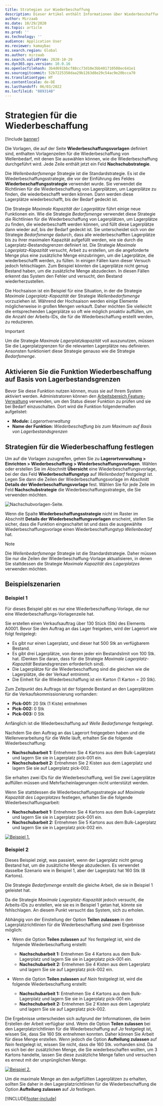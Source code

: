 ```yaml
---
title: Strategien zur Wiederbeschaffung
description: Dieser Artikel enthält Informationen über Wiederbeschaffungsstrategien und erklärt, wie Sie das Feld Wiederbeschaffungsstrategie auf den Zeilen der Wave Demand Wiederbeschaffungsvorlage verwenden können, um auszuwählen, wie die Wiederbeschaffung durchgeführt wird.
author: Mirzaab
ms.date: 10/29/2020
ms.topic: article
ms.prod: ''
ms.technology: ''
audience: Application User
ms.reviewer: kamaybac
ms.search.region: Global
ms.author: mirzaab
ms.search.validFrom: 2020-10-29
ms.dyn365.ops.version: 10.0.16
ms.openlocfilehash: 3b4d691bbcf88cc73d10e3bb401710508ec641e1
ms.sourcegitcommit: 52b7225350daa29b1263d8e29c54ac9e20bcca70
ms.translationtype: HT
ms.contentlocale: de-DE
ms.lasthandoff: 06/03/2022
ms.locfileid: "8893148"
---
```

# <a name="replenishment-strategies"></a>Strategien für die Wiederbeschaffung

[!include [banner](../includes/banner.md)]

Die Vorlagen, die auf der Seite **Wiederbeschaffungsvorlagen** definiert sind, enthalten Vorlagenzeilen für die Wiederbeschaffung von Wellenbedarf, mit denen Sie auswählen können, wie die Wiederbeschaffung durchgeführt wird. Jede Zeile enthält jetzt ein Feld **Nachschubstrategie**.

Die *Wellenbedarfsmenge* Strategie ist die Standardstrategie. Es ist die Wiederbeschaffungsstrategie, die vor der Einführung des Feldes **Wiederbeschaffungsstrategie** verwendet wurde. Sie verwendet die Richtlinien für die Wiederbeschaffung von Lagerplätzen, um Lagerplätze zu finden, die wiederbeschafft werden können. Dann werden diese Lagerplätze wiederbeschafft, bis der Bedarf gedeckt ist.

Die Strategie *Maximale Kapazität der Lagerplätze* führt einige neue Funktionen ein. Wie die Strategie *Bedarfsmenge* verwendet diese Strategie die Richtlinien für die Wiederbeschaffung von Lagerplätzen, um Lagerplätze zu finden, die wiederbeschafft werden können, und füllt diese Lagerplätze dann wieder auf, bis der Bedarf gedeckt ist. Sie unterscheidet sich von der Strategie *Bedarfsmenge* dadurch, dass alle wiederbeschafften Lagerplätze bis zu ihrer maximalen Kapazität aufgefüllt werden, wie sie durch die Lagerplatz-Bestandsgrenzen definiert ist. Die Strategie *Maximale Lagerplatz-Kapazität* versucht, Arbeit zu erstellen, um die angeforderte Menge plus eine zusätzliche Menge einzubringen, um die Lagerplätze, die wiederbeschafft werden, zu füllen. In einigen Fällen kann dieser Versuch jedoch fehlschlagen. Zum Beispiel könnten die Lagerplätze nicht genug Bestand haben, um die zusätzliche Menge abzudecken. In diesen Fällen erkennt das System den Fehler und versucht, den Bestand wiederherzustellen.

Die Hochsaison ist ein Beispiel für eine Situation, in der die Strategie *Maximale Lagerplatz-Kapazität* der Strategie *Wellenbedarfsmenge* vorzuziehen ist. Während der Hochsaison werden einige Elemente möglicherweise in großen Mengen verkauft. Daher möchten Sie vielleicht die entsprechenden Lagerplätze so oft wie möglich proaktiv auffüllen, um die Anzahl der Arbeits-IDs, die für die Wiederbeschaffung erstellt werden, zu reduzieren.

> [!IMPORTANT]
> Um die Strategie *Maximale Lagerplatzkapazität* voll auszunutzen, müssen Sie die Lagerplatzgrenzen für die relevanten Lagerplätze neu definieren. Ansonsten funktioniert diese Strategie genauso wie die Strategie *Bedarfsmenge*.

## <a name="turn-on-the-replenish-to-max-based-on-stocking-limits-feature"></a>Aktivieren Sie die Funktion Wiederbeschaffung auf Basis von Lagerbestandsgrenzen

Bevor Sie diese Funktion nutzen können, muss sie auf Ihrem System aktiviert werden. Administratoren können den [Arbeitsbereich Feature-Verwaltung](../../fin-ops-core/fin-ops/get-started/feature-management/feature-management-overview.md) verwenden, um den Status dieser Funktion zu prüfen und sie bei Bedarf einzuschalten. Dort wird die Funktion folgendermaßen aufgelistet:

- **Module:** *Lagerortverwaltung*
- **Name der Funktion:** *Wiederbeschaffung bis zum Maximum auf Basis von Lagerbestandsgrenzen*

## <a name="set-up-replenishment-strategies"></a>Strategien für die Wiederbeschaffung festlegen

Um auf die Vorlagen zuzugreifen, gehen Sie zu **Lagerortverwaltung \> Einrichten \> Wiederbeschaffung \> Wiederbeschaffungsvorlagen**. Wählen oder erstellen Sie im Abschnitt **Übersicht** eine Wiederbeschaffungsvorlage, bei der das Feld **Wiederbeschaffungstyp** auf *Wellenbedarf* festgelegt ist. Legen Sie dann die Zeilen der Wiederbeschaffungsvorlage im Abschnitt **Details der Wiederbeschaffungsvorlage** fest. Wählen Sie für jede Zeile im Feld **Nachschubstrategie** die Wiederbeschaffungsstrategie, die Sie verwenden möchten.

![Nachschubvorlagen-Seite.](media/ReplenTempWaveDmdMaxLocCap.png "Seite Wiederbeschaffung Vorlagen")

Wenn die Spalte **Wiederbeschaffungsstrategie** nicht im Raster im Abschnitt **Details der Wiederbeschaffungsvorlagen** erscheint, stellen Sie sicher, dass die Funktion eingeschaltet ist und dass die ausgewählte Wiederbeschaffungsvorlage einen Wiederbeschaffungstyp *Wellenbedarf* hat.

> [!NOTE]
> Die *Wellenbedarfsmenge* Strategie ist die Standardstrategie. Daher müssen Sie nur die Zeilen der Wiederbeschaffung-Vorlage aktualisieren, in denen Sie stattdessen die Strategie *Maximale Kapazität des Lagerplatzes* verwenden möchten.

## <a name="example-scenarios"></a>Beispielszenarien

### <a name="example-1"></a>Beispiel 1

Für dieses Beispiel gibt es nur eine Wiederbeschaffung-Vorlage, die nur eine Wiederbeschaffungs-Vorlagenzeile hat.

Sie erstellen einen Verkaufsauftrag über 130 Stück (Stk) des Elements A0001. Bevor Sie den Auftrag an das Lager freigeben, wird der Lagerort wie folgt festgelegt:

- Es gibt nur einen Lagerplatz, und dieser hat 500 Stk an verfügbarem Bestand.
- Es gibt drei Lagerplätze, von denen jeder ein Bestandslimit von 100 Stk. hat. (Denken Sie daran, dass für die Strategie *Maximale Lagerplatz-Kapazität* Bestandsgrenzen erforderlich sind).
- Die Lagerplätze für die Wiederbeschaffung sind die gleichen wie die Lagerplätze, die der Verkauf entnimmt.
- Die Einheit für die Wiederbeschaffung ist ein Karton (1 Karton = 20 Stk).

Zum Zeitpunkt des Auftrags ist der folgende Bestand an den Lagerplätzen für die Verkaufskommissionierung vorhanden:

- **Pick-001:** 20 Stk (1 Kiste) entnehmen
- **Pick-002:** 0 Stk
- **Pick-003:** 0 Stk

Anfänglich ist die Wiederbeschaffung auf *Welle Bedarfsmenge* festgelegt.

Nachdem Sie den Auftrag an das Lagerort freigegeben haben und die Wellenverarbeitung für die Welle läuft, erhalten Sie die folgende Wiederbeschaffung:

- **Nachschubarbeit 1:** Entnehmen Sie 4 Kartons aus dem Bulk-Lagerplatz und lagern Sie sie in Lagerplatz pick-001 ein.
- **Nachschubarbeit 2:** Entnehmen Sie 2 Kisten aus dem Lagerplatz und lagern Sie sie auf Lagerplatz pick-002.

Sie erhalten zwei IDs für die Wiederbeschaffung, weil Sie zwei Lagerplätze auffüllen müssen und Mehrfacheinlagerungen nicht unterstützt werden.

Wenn Sie stattdessen die Wiederbeschaffungsstrategie auf *Maximale Kapazität des Lagerplatzes* festlegen, erhalten Sie die folgende Wiederbeschaffungsarbeit:

- **Nachschubarbeit 1:** Entnehmen Sie 4 Kartons aus dem Bulk-Lagerplatz und lagern Sie sie in Lagerplatz pick-001 ein.
- **Nachschubarbeit 2:** Entnehmen Sie 5 Kartons aus dem Bulk-Lagerplatz und lagern Sie sie in Lagerplatz pick-002 ein.

[![Beispiel 1.](media/ReplenTemp_example_1.png "Beispiel 1")](media/ReplenTemp_example_1_large.png)

### <a name="example-2"></a>Beispiel 2

Dieses Beispiel zeigt, was passiert, wenn der Lagerplatz nicht genug Bestand hat, um die zusätzliche Menge abzudecken. Es verwendet dasselbe Szenario wie in Beispiel 1, aber der Lagerplatz hat 160 Stk (8 Kartons).

Die Strategie *Bedarfsmenge* erstellt die gleiche Arbeit, die sie in Beispiel 1 geleistet hat.

Da die Strategie *Maximale Lagerplatz-Kapazität* jedoch versucht, die Arbeits-IDs zu erstellen, wie sie es in Beispiel 1 getan hat, könnte sie fehlschlagen. An diesem Punkt versucht das System, sich zu erholen.

Abhängig von der Einstellung der Option **Teilen zulassen** in den Lagerplatzrichtlinien für die Wiederbeschaffung sind zwei Ergebnisse möglich:

- Wenn die Option **Teilen zulassen** auf *Yes* festgelegt ist, wird die folgende Wiederbeschaffung erstellt:

    - **Nachschubarbeit 1:** Entnehmen Sie 4 Kartons aus dem Bulk-Lagerplatz und lagern Sie sie in Lagerplatz pick-001 ein.
    - **Nachschubarbeit 2:** Entnehmen Sie 4 Kisten aus dem Lagerplatz und lagern Sie sie auf Lagerplatz pick-002 ein.

- Wenn die Option **Teilen zulassen** auf *Nein* festgelegt ist, wird die folgende Wiederbeschaffung erstellt:

    - **Nachschubarbeit 1:** Entnehmen Sie 4 Kartons aus dem Bulk-Lagerplatz und lagern Sie sie in Lagerplatz pick-001 ein.
    - **Nachschubarbeit 2:** Entnehmen Sie 2 Kisten aus dem Lagerplatz und lagern Sie sie auf Lagerplatz pick-002.

Die Ergebnisse unterscheiden sich aufgrund der Informationen, die beim Erstellen der Arbeit verfügbar sind. Wenn die Option **Teilen zulassen** bei den Lagerplatzrichtlinien für die Wiederbeschaffung auf *Ja* festgelegt ist, wissen Sie, dass Sie 160 Stk entnehmen konnten. Daher können Sie Arbeit für diese Menge erstellen. Wenn jedoch die Option **Aufteilung zulassen** auf *Nein* festgelegt ist, wissen Sie nicht, dass die 160 Stk. vorhanden sind. Da es sich bei der zusätzlichen Menge, die Sie wiederbeschaffen wollten, um 3 Kartons handelte, lassen Sie diese zusätzliche Menge fallen und versuchen es erneut mit der ursprünglichen Menge.

[![Beispiel 2.](media/ReplenTemp_example_2.png "Beispiel 2")](media/ReplenTemp_example_2_large.png)

Um die maximale Menge an den aufgefüllten Lagerplätzen zu erhalten, sollten Sie daher in den Lagerplatzrichtlinien für die Wiederbeschaffung die Option **Aufteilung zulassen** auf *Ja* festlegen.


[!INCLUDE[footer-include](../../includes/footer-banner.md)]